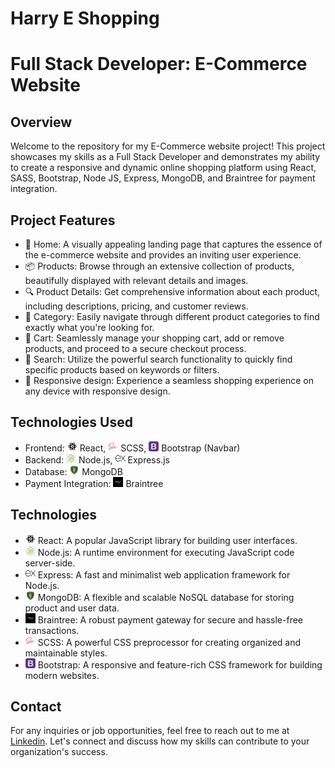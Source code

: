 # Harry E Shopping

# Full Stack Developer: E-Commerce Website

## Overview

Welcome to the repository for my E-Commerce website project! This project showcases my skills as a Full Stack Developer and demonstrates my ability to create a responsive and dynamic online shopping platform using React,
SASS, Bootstrap, Node JS, Express, MongoDB, and Braintree for payment integration.

## Project Features
- :house_with_garden: Home: A visually appealing landing page that captures the essence of the e-commerce website and provides an inviting user experience.
- :package: Products: Browse through an extensive collection of products, beautifully displayed with relevant details and images.
- :mag: Product Details: Get comprehensive information about each product, including descriptions, pricing, and customer reviews.
- :bookmark_tabs: Category: Easily navigate through different product categories to find exactly what you're looking for.
- :shopping_cart: Cart: Seamlessly manage your shopping cart, add or remove products, and proceed to a secure checkout process.
- :mag_right: Search: Utilize the powerful search functionality to quickly find specific products based on keywords or filters.
- :iphone: Responsive design: Experience a seamless shopping experience on any device with responsive design.

## Technologies Used
- Frontend: <img src="redme/react.png" alt="React" width="16" height="16" /> React,
  <img src="redme/sass.png" alt="SCSS" width="16" height="16" /> SCSS,
  <img src="redme/bootstrap.png" alt="Bootstrap" width="16" height="16" /> Bootstrap (Navbar)
- Backend: <img src="redme/node.png" alt="Node.js" width="16" height="16" /> Node.js,
  <img src="redme/express.png" alt="Express.js" width="16" height="16" /> Express.js
- Database: <img src="redme/mongodb.png" alt="MongoDB" width="16" height="16" /> MongoDB
- Payment Integration: <img src="redme/braintree.png" alt="Braintree" width="16" height="16" /> Braintree

## Technologies
- <img src="redme/react.png" alt="React" width="16" height="16" /> React: A popular JavaScript library for building user interfaces.
- <img src="redme/node.png" alt="Node.js" width="16" height="16" /> Node.js: A runtime environment for executing JavaScript code server-side.
- <img src="redme/express.png" alt="Express.js" width="16" height="16" /> Express: A fast and minimalist web application framework for Node.js.
- <img src="redme/mongodb.png" alt="MongoDB" width="16" height="16" /> MongoDB: A flexible and scalable NoSQL database for storing product and user data.
- <img src="redme/braintree.png" alt="Braintree" width="16" height="16" /> Braintree: A robust payment gateway for secure and hassle-free transactions.
- <img src="redme/sass.png" alt="SCSS" width="16" height="16" /> SCSS: A powerful CSS preprocessor for creating organized and maintainable styles.
- <img src="redme/bootstrap.png" alt="Bootstrap" width="16" height="16" /> Bootstrap: A responsive and feature-rich CSS framework for building modern websites.


## Contact

For any inquiries or job opportunities, feel free to reach out to me at [Linkedin](https://www.linkedin.com/in/hariomtomar). Let's connect and discuss how my skills can contribute to your organization's success.


<!-- ## Technologies Used
- Frontend: ![React](redme/react.png) React, ![SCSS](redme/sass.png) SCSS, ![Bootstrap](redme/bootstrap.png) Bootstrap (Navbar)
- Backend: ![Node.js](redme/node.png) Node.js, ![Express.js](redme/express.png) Express.js
- Database: ![MongoDB](redme/mongodb.png) MongoDB
- Payment Integration: ![Braintree](redme/braintree.png) Braintree

## Technologies
- ![React](redme/react.png) React: A popular JavaScript library for building user interfaces.
- ![Node.js](redme/node.png) Node.js: A runtime environment for executing JavaScript code server-side.
- ![Express](redme/express.png) Express: A fast and minimalist web application framework for Node.js.
- ![MongoDB](redme/mongodb.png) MongoDB: A flexible and scalable NoSQL database for storing product and user data.
- ![Braintree](redme/braintree.png) Braintree: A robust payment gateway for secure and hassle-free transactions.
- ![SCSS](redme/scss.png) SCSS: A powerful CSS preprocessor for creating organized and maintainable styles.
- ![Bootstrap](redme/bootstrap.png) Bootstrap: A responsive and feature-rich CSS framework for building modern websites. -->





<!-- ## Why Hire Me?
- Full Stack Expertise: I possess a strong command over both frontend and backend development, enabling me to create seamless and efficient web applications.
- Attention to Detail: I have meticulously designed and developed this project, ensuring an intuitive user interface and smooth user experience.
- Responsive Design: The website is fully responsive, adapting flawlessly to various devices, including desktops, tablets, and mobile phones.
- Clean Code: I follow best practices and write clean, modular, and well-documented code, making the project maintainable and scalable.
- Passion for Problem-Solving: I thrive on challenging tasks and enjoy finding innovative solutions to complex problems.
- Collaborative Nature: I am a team player and work effectively in both independent and collaborative environments. -->

<!-- 
## Contact

For any inquiries or job opportunities, feel free to reach out to me at [Linkedin](https://www.linkedin.com/in/hariomtomar). Let's connect and discuss how my skills can contribute to your organization's success. -->
